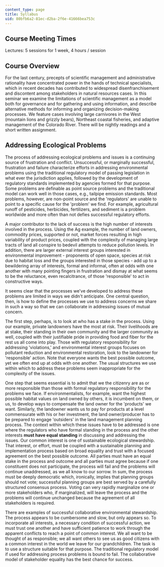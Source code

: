 ```yaml
---
content_type: page
title: Syllabus
uid: 80bfb6a2-81ec-d2ba-2f6e-41666bea753c
---
```


Course Meeting Times
--------------------

Lectures: 5 sessions for 1 week, 4 hours / session

Course Overview
---------------

For the last century, precepts of scientific management and administrative rationality have concentrated power in the hands of technical specialists, which in recent decades has contributed to widespread disenfranchisement and discontent among stakeholders in natural resources cases. In this seminar we examine the limitations of scientific management as a model both for governance and for gathering and using information, and describe alternative methods for informing and organizing decision-making processes. We feature cases involving large carnivores in the West (mountain lions and grizzly bears), Northeast coastal fisheries, and adaptive management of the Colorado River. There will be nightly readings and a short written assignment.

Addressing Ecological Problems
------------------------------

The process of addressing ecological problems and issues is a continuing source of frustration and conflict. Unsuccessful, or marginally successful, frustration and failure characterize efforts in addressing environmental problems using the traditional regulatory model of passing legislation in what ever the jurisdiction applies, followed by the development of regulatory standards implemented by agencies formed for that purpose. Some problems are definable as point source problems and the traditional model can work well in those cases, e.g., tailpipe emission standards. Most problems, however, are non-point source and the 'regulators' are unable to point to a specific cause for the 'problem' we find. For example, agricultural runoff of pesticides, herbicides, fertilizers, and sediment is a problem worldwide and more often than not defies successful regulatory efforts.

A major contributor to the lack of success is the high number of interests involved in the process. Using the Ag example, the number of land owners, commodity prices, supported or not, market forces resulting in high variability of product prices, coupled with the complexity of managing large tracts of land all conspire to bedevil attempts to reduce pollution levels. In addition, there are larger external interest groups interested in environmental improvement - proponents of open space, species at risk due to habitat loss and the groups interested in those species - add up to a bewildering array of interests, formal and informal, often at odds with one another with many pointing fingers in frustration and dismay at what seems to be the reluctance, even recalcitrance, of those 'responsible' to act in constructive ways.

It seems clear that the processes we've developed to address these problems are limited in ways we didn't anticipate. One central question, then, is how to define the processes we use to address concerns we share in such a way so that we can collaborate in addressing issues of mutual concern.

The first step, perhaps, is to look at who has a stake in the process. Using our example, private landowners have the most at risk. Their livelihoods are at stake, their standing in their own community and the larger community as well, coupled with their justifiable pride in providing food and fiber for the rest us all come into play. Those with regulatory responsibility for addressing 'violations,' and environmental interest groups focuses on pollutant reduction and environmental restoration, look to the landowner for 'responsible' action. Note that everyone wants the best possible outcome, yet we often end up at odds with one another. The usual structures we use within which to address these problems seem inappropriate for the complexity of the issues.

One step that seems essential is to admit that we the citizenry are as or more responsible than those with formal regulatory responsibility for the problems we face. If environmentalists, for example, want the highest possible habitat values on land owned by others, it is incumbent on them, or us, to develop ways to compensate the land owner for the 'products' we want. Similarly, the landowner wants us to pay for products at a level commensurate with his or her investment, the land owner/producer has to be prepared to engage 'outsiders' in the land management planning process. The context within which these issues have to be addressed is one where the regulators who have formal standing in the process and the other interests **must have equal standing** in discussing and addressing the issues. Our common interest is one of sustainable ecological stewardship. That interest, or effort, must be coupled with a sustainable planning and implementation process based on broad equality and trust with a focused agreement on the best possible outcome. All parties must have an equal stake in the process and outcome and all parties must agree because if one constituent does not participate, the process will fail and the problems will continue unaddressed, as we all know to our sorrow. In sum, the process must be deeply democratic which, ironically, implies that planning groups should not vote; successful planning groups are best served by a carefully structured consensus process. Voting can very rapidly marginalize one or more stakeholders who, if marginalized, will leave the process and the problems will continue unchanged because the agreement of all stakeholders is required.

There are examples of successful collaborative environmental stewardship. The process appears to be cumbersome and slow, but only appears so. To incorporate all interests, a necessary condition of successful action, we must trust one another and have sufficient patience to work through the apparent conflicts to reach a point of common interest. We all want to be thought of as responsible; we all want others to see us as good citizens with a common interest in the world we leave for our grandchildren. The task is to use a structure suitable for that purpose. The traditional regulatory model if used for addressing process problems is bound to fail. The collaborative model of stakeholder equality has the best chance for success.